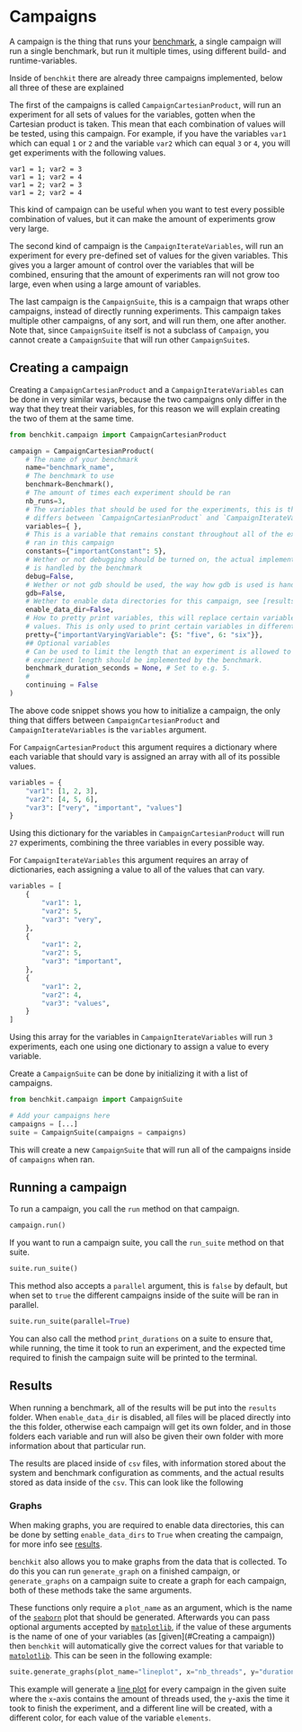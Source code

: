 # Campaigns

A campaign is the thing that runs your [benchmark](benchmark.md), a single campaign will run a single benchmark, but run it multiple times, using different build- and runtime-variables.

Inside of `benchkit` there are already three campaigns implemented, below all three of these are explained

The first of the campaigns is called `CampaignCartesianProduct`, will run an experiment for all sets of values for the variables, gotten when the Cartesian product is taken.
This mean that each combination of values will be tested, using this campaign.
For example, if you have the variables `var1` which can equal `1` or `2` and the variable `var2` which can equal `3` or `4`, you will get experiments with the following values.
```
var1 = 1; var2 = 3
var1 = 1; var2 = 4
var1 = 2; var2 = 3
var1 = 2; var2 = 4
```
This kind of campaign can be useful when you want to test every possible combination of values, but it can make the amount of experiments grow very large.

The second kind of campaign is the `CampaignIterateVariables`, will run an experiment for every pre-defined set of values for the given variables.
This gives you a larger amount of control over the variables that will be combined, ensuring that the amount of experiments ran will not grow too large, even when using a large amount of variables.

The last campaign is the `CampaignSuite`, this is a campaign that wraps other campaigns, instead of directly running experiments.
This campaign takes multiple other campaigns, of any sort, and will run them, one after another.
Note that, since `CampaignSuite` itself is not a subclass of `Campaign`, you cannot create a `CampaignSuite` that will run other `CampaignSuite`s.

## Creating a campaign

Creating a `CampaignCartesianProduct` and a `CampaignIterateVariables` can be done in very similar ways, because the two campaigns only differ in the way that they treat their variables, for this reason we will explain creating the two of them at the same time.

```python
from benchkit.campaign import CampaignCartesianProduct

campaign = CampaignCartesianProduct(
    # The name of your benchmark
    name="benchmark_name",
    # The benchmark to use
    benchmark=Benchmark(),
    # The amount of times each experiment should be ran
    nb_runs=3,
    # The variables that should be used for the experiments, this is the only thing that
    # differs between `CampaignCartesianProduct` and `CampaignIterateVariables` 
    variables={ },
    # This is a variable that remains constant throughout all of the experiments that are
    # ran in this campaign
    constants={"importantConstant": 5},
    # Wether or not debugging should be turned on, the actual implementation of the debugging
    # is handled by the benchmark
    debug=False,
    # Wether or not gdb should be used, the way how gdb is used is handled by the benchmark
    gdb=False,
    # Wether to enable data directories for this campaign, see [results](#results) for more info
    enable_data_dir=False,
    # How to pretty print variables, this will replace certain variable values with more meaningful,
    # values. This is only used to print certain variables in different ways.
    pretty={"importantVaryingVariable": {5: "five", 6: "six"}},
    ## Optional variables
    # Can be used to limit the length that an experiment is allowed to run, actually limiting the
    # experiment length should be implemented by the benchmark.
    benchmark_duration_seconds = None, # Set to e.g. 5.
    # 
    continuing = False
)
```

The above code snippet shows you how to initialize a campaign, the only thing that differs between `CampaignCartesianProduct` and `CampaignIterateVariables` is the `variables` argument.

For `CampaignCartesianProduct` this argument requires a dictionary where each variable that should vary is assigned an array with all of its possible values.
```python
variables = {
    "var1": [1, 2, 3],
    "var2": [4, 5, 6],
    "var3": ["very", "important", "values"]
}
```
Using this dictionary for the variables in `CampaignCartesianProduct` will run `27` experiments, combining the three variables in every possible way.

For `CampaignIterateVariables` this argument requires an array of dictionaries, each assigning a value to all of the values that can vary.
```python
variables = [
    {
        "var1": 1,
        "var2": 5,
        "var3": "very",
    },
    {
        "var1": 2,
        "var2": 5,
        "var3": "important",
    },
    {
        "var1": 2,
        "var2": 4,
        "var3": "values",
    }
]
```
Using this array for the variables in `CampaignIterateVariables` will run `3` experiments, each one using one dictionary to assign a value to every variable.

Create a `CampaignSuite` can be done by initializing it with a list of campaigns.
```python
from benchkit.campaign import CampaignSuite

# Add your campaigns here
campaigns = [...]
suite = CampaignSuite(campaigns = campaigns)
```
This will create a new `CampaignSuite` that will run all of the campaigns inside of `campaigns` when ran.

## Running a campaign

To run a campaign, you call the `run` method on that campaign.
```python
campaign.run()
```

If you want to run a campaign suite, you call the `run_suite` method on that suite.
```python
suite.run_suite()
```
This method also accepts a `parallel` argument, this is `false` by default, but when set to `true` the different campaigns inside of the suite will be ran in parallel.
```python
suite.run_suite(parallel=True)
```

You can also call the method `print_durations` on a suite to ensure that, while running, the time it took to run an experiment, and the expected time required to finish the campaign suite will be printed to the terminal.

## Results

When running a benchmark, all of the results will be put into the `results` folder.
When `enable_data_dir` is disabled, all files will be placed directly into the this folder, otherwise each campaign will get its own folder, and in those folders each variable and run will also be given their own folder with more information about that particular run.

The results are placed inside of `csv` files, with information stored about the system and benchmark configuration as comments, and the actual results stored as data inside of the `csv`.
This can look like the following

### Graphs

When making graphs, you are required to enable data directories, this can be done by setting `enable_data_dirs` to `True` when creating the campaign, for more info see [results](#Results).

`benchkit` also allows you to make graphs from the data that is collected.
To do this you can run `generate_graph` on a finished campaign, or `generate_graphs` on a campaign suite to create a graph for each campaign, both of these methods take the same arguments.

These functions only require a `plot_name` as an argument, which is the name of the [`seaborn`](https://seaborn.pydata.org/) plot that should be generated.
Afterwards you can pass optional arguments accepted by [`matplotlib`](https://matplotlib.org/), if the value of these arguments is the name of one of your variables (as [given](#Creating a campaign)) then `benchkit` will automatically give the correct values for that variable to [`matplotlib`](https://matplotlib.org/).
This can be seen in the following example:
```python
suite.generate_graphs(plot_name="lineplot", x="nb_threads", y="duration", hue="elements");
```
This example will generate a [line plot](https://seaborn.pydata.org/generated/seaborn.lineplot.html) for every campaign in the given suite where the `x`-axis contains the amount of threads used, the `y`-axis the time it took to finish the experiment, and a different line will be created, with a different color, for each value of the variable `elements`.
